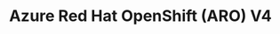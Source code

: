 ---
title: "Azure Red Hat OpenShift (ARO) V4"
linkTitle: "ARO"
weight: 6
description: >-
  Azure Arc can also support Azure Red Hat OpenShift (ARO). This example uses Terraform to deploy a new ARO cluster and onboards it to Azure with Azure Arc.
---
